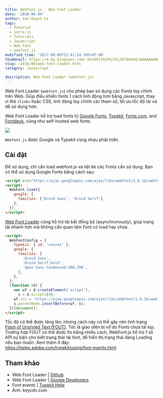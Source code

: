 ```yaml
---
title: Webfont.js - Web Font Loader
date: '2016-06-04'
author: Van-Duyet Le
tags:
  - Tutorial
  - intro-js
  - Tutorials
  - Javascript
  - Web Font
  - webfont.js
modified_time: '2017-08-06T11:41:14.305+07:00'
thumbnail: https://4.bp.blogspot.com/-H539bJlNjPU/V1L9FlbhUUI/AAAAAAAAW_E/W_wtHvUOpbgR0ke51a_6F0tkAHvq54drgCK4B/s1600/web-font-performance.png
slug: /2016/06/web-font-loader.html
category: Javascript

description: Web Font Loader (webfont.js)
---
```


Web Font Loader (`webfont.js`) cho phép bạn sử dụng các Fonts tùy chỉnh trên Web. Giúp điều khiển fonts 1 cách linh động hơn bằng Javascript, thay vì thẻ `<link>` hoặc CSS, linh động tùy chỉnh các tham số, tối ưu tốc độ tải và dễ sử dụng hơn.

Web Font Loader hỗ trợ load fonts từ [Google Fonts](http://www.google.com/fonts/), [Typekit](http://www.typekit.com/), [Fonts.com](http://fonts.com/), and [Fontdeck](http://fontdeck.com/), cũng như self-hosted web fonts.

[![](https://4.bp.blogspot.com/-H539bJlNjPU/V1L9FlbhUUI/AAAAAAAAW_E/W_wtHvUOpbgR0ke51a_6F0tkAHvq54drgCK4B/s400/web-font-performance.png)](https://blog.duyet.net/2016/06/web-font-loader.html)

`Webfont.js` được Google và Typekit cùng nhau phát triển.

## Cài đặt

Để sử dụng, chỉ cần load webfont.js và liệt kê các Fonts cần sử dụng. Bạn có thể sử dụng Google Fonts bằng cách sau:

```html
<script src="https://ajax.googleapis.com/ajax/libs/webfont/1.6.16/webfont.js"></script>
<script>
  WebFont.load({
    google: {
      families: ['Droid Sans', 'Droid Serif'],
    },
  });
</script>
```

[Web Font Loader](https://github.com/typekit/webfontloader) cũng hỗ trợ tải bất đồng bộ (asynchronously), giúp trang tải nhanh hơn mà không cần quan tâm Font có load hay chưa.

```html
<script>
  WebFontConfig = {
    typekit: { id: 'xxxxxx' },
    google: {
      families: [
        'Droid Sans',
        'Droid Serif:bold',
        'Open Sans Condensed:300,700',
      ],
    },
  };
  (function (d) {
    var wf = d.createElement('script'),
      s = d.scripts[0];
    wf.src = 'https://ajax.googleapis.com/ajax/libs/webfont/1.6.16/webfont.js';
    s.parentNode.insertBefore(wf, s);
  })(document);
</script>
```

Tốc độ có thể được tăng lên, nhưng cách này có thể gây nên tình trạng [Flash of Unstyled Text (FOUT)](http://help.typekit.com/customer/portal/articles/6852). Tức là giao diện bị vỡ do Fonts chưa tải kịp. Trường hợp FOUT có thể được fix bằng nhiều cách, WebFont.js hỗ trợ 1 số API sự kiện cho biết trạng thái tải font, để hiển thị trạng thái đang Loading nếu bạn muốn. Xem thêm ở đây: https://helpx.adobe.com/typekit/using/font-events.html

## Tham khảo

- Web Font Loader | [Github](https://github.com/typekit/webfontloader)
- Web Font Loader | [Google Developers](https://developers.google.com/fonts/docs/webfont_loader)
- Font events | [Typekit Help](https://helpx.adobe.com/typekit/using/font-events.html)
- Ảnh: keycdn.com
